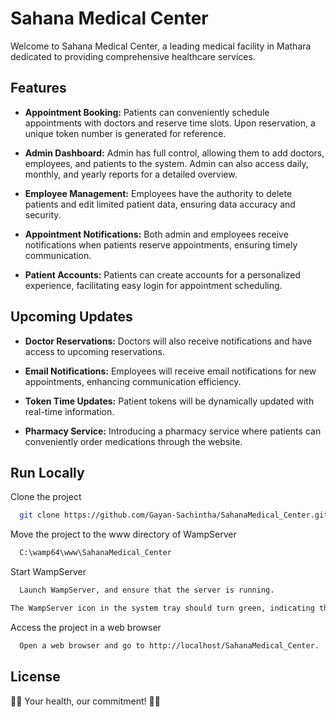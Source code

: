 
# Sahana Medical Center

Welcome to Sahana Medical Center, a leading medical facility in Mathara dedicated to providing comprehensive healthcare services.


## Features

- **Appointment Booking:** Patients can conveniently schedule appointments with doctors and reserve time slots. Upon reservation, a unique token number is generated for reference.

- **Admin Dashboard:** Admin has full control, allowing them to add doctors, employees, and patients to the system. Admin can also access daily, monthly, and yearly reports for a detailed overview.

- **Employee Management:** Employees have the authority to delete patients and edit limited patient data, ensuring data accuracy and security.

- **Appointment Notifications:** Both admin and employees receive notifications when patients reserve appointments, ensuring timely communication.

- **Patient Accounts:** Patients can create accounts for a personalized experience, facilitating easy login for appointment scheduling.

## Upcoming Updates

- **Doctor Reservations:** Doctors will also receive notifications and have access to upcoming reservations.

- **Email Notifications:** Employees will receive email notifications for new appointments, enhancing communication efficiency.

- **Token Time Updates:** Patient tokens will be dynamically updated with real-time information.

- **Pharmacy Service:** Introducing a pharmacy service where patients can conveniently order medications through the website.

## Run Locally

Clone the project

```bash
  git clone https://github.com/Gayan-Sachintha/SahanaMedical_Center.git
```

Move the project to the www directory of WampServer

```makefile
  C:\wamp64\www\SahanaMedical_Center
```

Start WampServer

```bash
  Launch WampServer, and ensure that the server is running.
```
```bash
The WampServer icon in the system tray should turn green, indicating that the server is online.
```
Access the project in a web browser

```bash
  Open a web browser and go to http://localhost/SahanaMedical_Center.
```

## License



👩‍⚕️ Your health, our commitment! 👨‍⚕️
